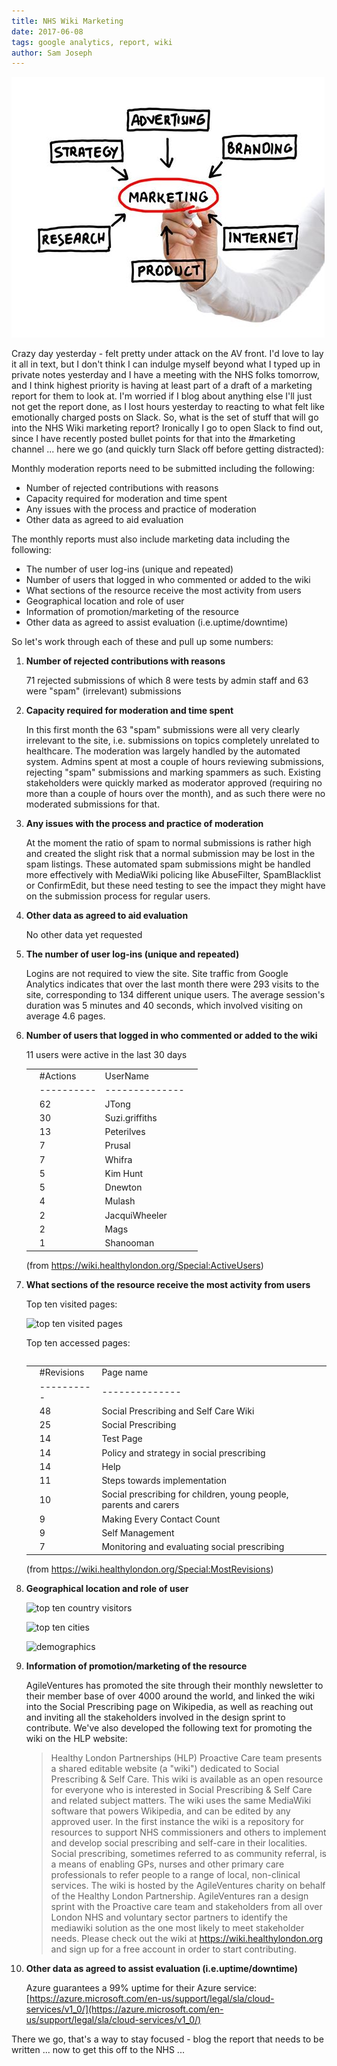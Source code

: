 ```yaml
---
title: NHS Wiki Marketing
date: 2017-06-08
tags: google analytics, report, wiki
author: Sam Joseph
---
```


![marketing](/images/marketing.jpg)

Crazy day yesterday - felt pretty under attack on the AV front.  I'd love to lay it all in text, but I don't think I can indulge myself beyond what I typed up in private notes yesterday and I have a meeting with the NHS folks tomorrow, and I think highest priority is having at least part of a draft of a marketing report for them to look at.  I'm worried if I blog about anything else I'll just not get the report done, as I lost hours yesterday to reacting to what felt like emotionally charged posts on Slack.  So, what is the set of stuff that will go into the NHS Wiki marketing report?  Ironically I go to open Slack to find out, since I have recently posted bullet points for that into the #marketing channel ... here we go (and quickly turn Slack off before getting distracted):

Monthly moderation reports need to be submitted including the following:

* Number of rejected contributions with reasons
* Capacity required for moderation and time spent
* Any issues with the process and practice of moderation
* Other data as agreed to aid evaluation

The monthly reports must also include marketing data including the following:

* The number of user log-ins (unique and repeated)
* Number of users that logged in who commented or added to the wiki
* What sections of the resource receive the most activity from users
* Geographical location and role of user
* Information of promotion/marketing of the resource
* Other data as agreed to assist evaluation (i.e.uptime/downtime)

So let's work through each of these and pull up some numbers:

1. **Number of rejected contributions with reasons**

    71 rejected submissions of which 8 were tests by admin staff and 63 were "spam" (irrelevant) submissions 

2. **Capacity required for moderation and time spent**

    In this first month the 63 "spam" submissions were all very clearly irrelevant to the site, i.e. submissions on topics completely unrelated to healthcare.  The moderation was largely handled by the automated system.  Admins spent at most a couple of hours reviewing submissions, rejecting "spam" submissions and marking spammers as such.  Existing stakeholders were quickly marked as moderator approved (requiring no more than a couple of hours over the month), and as such there were no moderated submissions for that.

3. **Any issues with the process and practice of moderation**

    At the moment the ratio of spam to normal submissions is rather high and created the slight risk that a normal submission may be lost in the spam listings.  These automated spam submissions might be handled more effectively with MediaWiki policing like AbuseFilter, SpamBlacklist or ConfirmEdit, but these need testing to see the impact they might have on the submission process for regular users.

4. **Other data as agreed to aid evaluation**

    No other data yet requested

5. **The number of user log-ins (unique and repeated)**

    Logins are not required to view the site.   Site traffic from Google Analytics indicates that over the last month there were 293 visits to the site, corresponding to 134 different unique users.  The average session's duration was 5 minutes and 40 seconds, which involved visiting on average 4.6 pages. 

6. **Number of users that logged in who commented or added to the wiki**

    11 users were active in the last 30 days

    <table>
    <tr>
        <td></td>
        <td>#Actions</td>
        <td>UserName</td>
        <td></td>
    </tr>
    <tr>
        <td></td>
        <td>----------</td>
        <td>--------------</td>
        <td></td>
    </tr>
    <tr>
        <td></td>
        <td>62</td>
        <td>JTong</td>
        <td></td>
    </tr>
    <tr>
        <td></td>
        <td>30</td>
        <td>Suzi.griffiths</td>
        <td></td>
    </tr>
    <tr>
        <td></td>
        <td>13</td>
        <td>Peterilves</td>
        <td></td>
    </tr>
    <tr>
        <td></td>
        <td>7</td>
        <td>Prusal</td>
        <td></td>
    </tr>
    <tr>
        <td></td>
        <td>7</td>
        <td>Whifra</td>
        <td></td>
    </tr>
    <tr>
        <td></td>
        <td>5</td>
        <td>Kim Hunt</td>
        <td></td>
    </tr>
    <tr>
        <td></td>
        <td>5</td>
        <td>Dnewton</td>
        <td></td>
    </tr>
    <tr>
        <td></td>
        <td>4</td>
        <td>Mulash</td>
        <td></td>
    </tr>
    <tr>
        <td></td>
        <td>2</td>
        <td>JacquiWheeler</td>
        <td></td>
    </tr>
    <tr>
        <td></td>
        <td>2</td>
        <td>Mags</td>
        <td></td>
    </tr>
    <tr>
        <td></td>
        <td>1</td>
        <td>Shanooman</td>
        <td></td>
    </tr>
    <table>
    
    (from https://wiki.healthylondon.org/Special:ActiveUsers)

7. **What sections of the resource receive the most activity from users**

    Top ten visited pages:

    ![top ten visited pages](https://dl.dropbox.com/s/xy8ca86qjt9iq6i/Screenshot%202017-06-08%2018.17.25.png?dl=1)

    Top ten accessed pages:

    <table>    
    <tr>
        <td></td>
        <td>#Revisions</td>
        <td>Page name</td>
        <td></td>
    </tr>
    <tr>
        <td></td>
        <td>----------</td>
        <td>--------------</td>
        <td></td>
    </tr>
    <tr>
        <td></td>
        <td>48</td>
        <td>Social Prescribing and Self Care Wiki</td>
        <td></td>
    </tr>
    <tr>
        <td></td>
        <td>25</td>
        <td>Social Prescribing</td>
        <td></td>
    </tr>
    <tr>
        <td></td>
        <td>14</td>
        <td>Test Page</td>
        <td></td>
    </tr>
    <tr>
        <td></td>
        <td>14</td>
        <td>Policy and strategy in social prescribing</td>
        <td></td>
    </tr>
    <tr>
        <td></td>
        <td>14</td>
        <td>Help</td>
        <td></td>
    </tr>
    <tr>
        <td></td>
        <td>11</td>
        <td>Steps towards implementation</td>
        <td></td>
    </tr>
    <tr>
        <td></td>
        <td>10</td>
        <td>Social prescribing for children, young people, parents and carers</td>
        <td></td>
    </tr>
    <tr>
        <td></td>
        <td>9</td>
        <td>Making Every Contact Count</td>
        <td></td>
    </tr>
    <tr>
        <td></td>
        <td>9</td>
        <td>Self Management</td>
        <td></td>
    </tr>
    <tr>
        <td></td>
        <td>7</td>
        <td>Monitoring and evaluating social prescribing</td>
        <td></td>
    </tr>
    </table>

   (from https://wiki.healthylondon.org/Special:MostRevisions)

8. **Geographical location and role of user**

    ![top ten country visitors](https://dl.dropbox.com/s/y45nxt2d7p6dcp0/Screenshot%202017-06-08%2010.16.06.png?dl=1)

    ![top ten cities](https://dl.dropbox.com/s/37u5brazchus1jt/Screenshot%202017-06-08%2010.16.38.png?dl=1)
  
    ![demographics](https://dl.dropbox.com/s/y54sw2w7dvyhz1i/Screenshot%202017-06-08%2018.13.52.png?dl=1)

9. **Information of promotion/marketing of the resource**

    AgileVentures has promoted the site through their monthly newsletter to their member base of over 4000 around the world, and linked the wiki into the Social Prescribing page on Wikipedia, as well as reaching out and inviting all the stakeholders involved in the design sprint to contribute.  We've also developed the following text for promoting the wiki on the HLP website:

    > Healthy London Partnerships (HLP) Proactive Care team presents a shared editable website (a "wiki") dedicated to Social Prescribing & Self Care. This wiki is available as an open resource for everyone who is interested in Social Prescribing & Self Care and related subject matters.  The wiki uses the same MediaWiki software that powers Wikipedia, and can be edited by any approved user. In the first instance the wiki is a repository for resources to support NHS commissioners and others to implement and develop social prescribing and self-care in their localities. Social prescribing, sometimes referred to as community referral, is a means of enabling GPs, nurses and other primary care professionals to refer people to a range of local, non-clinical services.  The wiki is hosted by the AgileVentures charity on behalf of the Healthy London Partnership.  AgileVentures ran a design sprint with the Proactive care team and stakeholders from all over London NHS and voluntary sector partners to identify the mediawiki solution as the one most likely to meet stakeholder needs.  Please check out the wiki at https://wiki.healthylondon.org and sign up for a free account in order to start contributing.

10. **Other data as agreed to assist evaluation (i.e.uptime/downtime)**

    Azure guarantees a 99% uptime for their Azure service: [https://azure.microsoft.com/en-us/support/legal/sla/cloud-services/v1_0/](https://azure.microsoft.com/en-us/support/legal/sla/cloud-services/v1_0/)

There we go, that's a way to stay focused - blog the report that needs to be written ... now to get this off to the NHS ...
